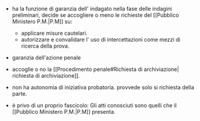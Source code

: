 
- ha la funzione di garanzia dell' indagato nella fase delle indagini preliminari, decide se accogliere o meno le richieste del [[Pubblico Ministero P.M.|P.M]] su:
	- applicare misure cautelari. 
	- autorizzare e convalidare l' uso di intercettazioni come mezzi di ricerca della prova. 

- garanzia dell'azione penale 
-  accoglie o no la [[Procedimento penale#Richiesta di archiviazione| richiesta di archiviazione]].
- non ha autonomia di iniziativa probatoria. provvede solo si richiesta della parte.
- è privo di un proprio fascicolo: Gli atti conosciuti sono quelli che il [[Pubblico Ministero P.M.|P.M]] presenta.  
